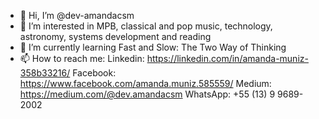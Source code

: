- 👋 Hi, I’m @dev-amandacsm
- 👀 I’m interested in MPB, classical and pop music, technology, astronomy, systems development and reading
- 🌱 I’m currently learning Fast and Slow: The Two Way of Thinking
- 📫 How to reach me:
  Linkedin: https://linkedin.com/in/amanda-muniz-358b33216/
  Facebook: https://www.facebook.com/amanda.muniz.585559/
  Medium: https://medium.com/@dev.amandacsm
  WhatsApp: +55 (13) 9 9689-2002
